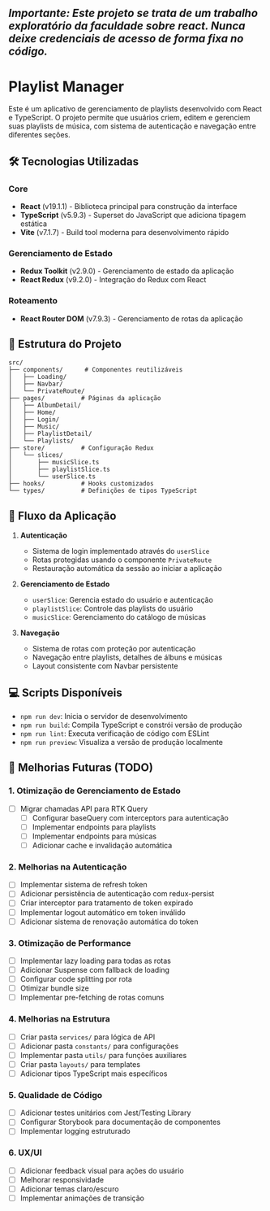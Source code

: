 ## ***Importante: Este projeto se trata de um trabalho exploratório da faculdade sobre react. Nunca deixe credenciais de acesso de forma fixa no código.***

# Playlist Manager

Este é um aplicativo de gerenciamento de playlists desenvolvido com React e TypeScript. O projeto permite que usuários criem, editem e gerenciem suas playlists de música, com sistema de autenticação e navegação entre diferentes seções.

## 🛠️ Tecnologias Utilizadas

### Core
- **React** (v19.1.1) - Biblioteca principal para construção da interface
- **TypeScript** (v5.9.3) - Superset do JavaScript que adiciona tipagem estática
- **Vite** (v7.1.7) - Build tool moderna para desenvolvimento rápido

### Gerenciamento de Estado
- **Redux Toolkit** (v2.9.0) - Gerenciamento de estado da aplicação
- **React Redux** (v9.2.0) - Integração do Redux com React

### Roteamento
- **React Router DOM** (v7.9.3) - Gerenciamento de rotas da aplicação

## 📁 Estrutura do Projeto

```
src/
├── components/      # Componentes reutilizáveis
│   ├── Loading/     
│   ├── Navbar/      
│   └── PrivateRoute/
├── pages/          # Páginas da aplicação
│   ├── AlbumDetail/
│   ├── Home/
│   ├── Login/
│   ├── Music/
│   ├── PlaylistDetail/
│   └── Playlists/
├── store/          # Configuração Redux
│   └── slices/
│       ├── musicSlice.ts
│       ├── playlistSlice.ts
│       └── userSlice.ts
├── hooks/          # Hooks customizados
└── types/          # Definições de tipos TypeScript
```

## 🔄 Fluxo da Aplicação

1. **Autenticação**
   - Sistema de login implementado através do `userSlice`
   - Rotas protegidas usando o componente `PrivateRoute`
   - Restauração automática da sessão ao iniciar a aplicação

2. **Gerenciamento de Estado**
   - `userSlice`: Gerencia estado do usuário e autenticação
   - `playlistSlice`: Controle das playlists do usuário
   - `musicSlice`: Gerenciamento do catálogo de músicas

3. **Navegação**
   - Sistema de rotas com proteção por autenticação
   - Navegação entre playlists, detalhes de álbuns e músicas
   - Layout consistente com Navbar persistente


## 💻 Scripts Disponíveis

- `npm run dev`: Inicia o servidor de desenvolvimento
- `npm run build`: Compila TypeScript e constrói versão de produção
- `npm run lint`: Executa verificação de código com ESLint
- `npm run preview`: Visualiza a versão de produção localmente

## 🔮 Melhorias Futuras (TODO)

### 1. Otimização de Gerenciamento de Estado
- [ ] Migrar chamadas API para RTK Query
  - [ ] Configurar baseQuery com interceptors para autenticação
  - [ ] Implementar endpoints para playlists
  - [ ] Implementar endpoints para músicas
  - [ ] Adicionar cache e invalidação automática

### 2. Melhorias na Autenticação
- [ ] Implementar sistema de refresh token
- [ ] Adicionar persistência de autenticação com redux-persist
- [ ] Criar interceptor para tratamento de token expirado
- [ ] Implementar logout automático em token inválido
- [ ] Adicionar sistema de renovação automática do token

### 3. Otimização de Performance
- [ ] Implementar lazy loading para todas as rotas
- [ ] Adicionar Suspense com fallback de loading
- [ ] Configurar code splitting por rota
- [ ] Otimizar bundle size
- [ ] Implementar pre-fetching de rotas comuns

### 4. Melhorias na Estrutura
- [ ] Criar pasta `services/` para lógica de API
- [ ] Adicionar pasta `constants/` para configurações
- [ ] Implementar pasta `utils/` para funções auxiliares
- [ ] Criar pasta `layouts/` para templates
- [ ] Adicionar tipos TypeScript mais específicos

### 5. Qualidade de Código
- [ ] Adicionar testes unitários com Jest/Testing Library
- [ ] Configurar Storybook para documentação de componentes
- [ ] Implementar logging estruturado

### 6. UX/UI
- [ ] Adicionar feedback visual para ações do usuário
- [ ] Melhorar responsividade
- [ ] Adicionar temas claro/escuro
- [ ] Implementar animações de transição
